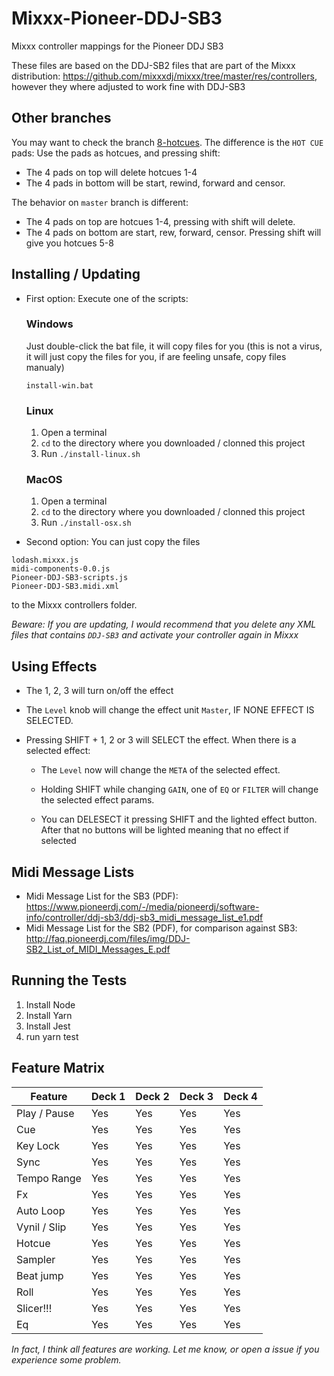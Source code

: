 # Mixxx-Pioneer-DDJ-SB3
Mixxx  controller mappings for the Pioneer DDJ SB3

These files are based on the DDJ-SB2 files that are part of the Mixxx distribution: https://github.com/mixxxdj/mixxx/tree/master/res/controllers, however they where adjusted to work fine with DDJ-SB3

## Other branches
You may want to check the branch [8-hotcues](https://github.com/julia-otran/Mixxx-Pioneer-DDJ-SB3/tree/8-hotcues). The difference is the `HOT CUE` pads: Use the pads as hotcues, and pressing shift:
  - The 4 pads on top will delete hotcues 1-4
  - The 4 pads in bottom will be start, rewind, forward and censor.

The behavior on `master` branch is different:
  - The 4 pads on top are hotcues 1-4, pressing with shift will delete.
  - The 4 pads on bottom are start, rew, forward, censor. Pressing shift will give you hotcues 5-8

## Installing / Updating
- First option: Execute one of the scripts:
  ### Windows
  Just double-click the bat file, it will copy files for you (this is not a virus, it will just copy the files for you, if are feeling unsafe, copy files manualy)
  ```
  install-win.bat
  ```

  ### Linux
  1. Open a terminal
  2. `cd` to the directory where you downloaded / clonned this project
  3. Run `./install-linux.sh`

  ### MacOS
  1. Open a terminal
  2. `cd` to the directory where you downloaded / clonned this project
  3. Run `./install-osx.sh`

- Second option: You can just copy the files
```
lodash.mixxx.js
midi-components-0.0.js
Pioneer-DDJ-SB3-scripts.js
Pioneer-DDJ-SB3.midi.xml
```
to the Mixxx controllers folder.

*Beware: If you are updating, I would recommend that you delete any XML files that contains `DDJ-SB3` and activate your controller again in Mixxx*

## Using Effects
  - The 1, 2, 3 will turn on/off the effect

  - The `Level` knob will change the effect unit `Master`, IF NONE EFFECT IS SELECTED.

  - Pressing SHIFT + 1, 2 or 3 will SELECT the effect. When there is a selected effect:
    - The `Level` now will change the `META` of the selected effect.

    - Holding SHIFT while changing `GAIN`, one of `EQ` or `FILTER` will change the selected effect params.

    - You can DELESECT it pressing SHIFT and the lighted effect button. After that no buttons will be lighted meaning that no effect if selected


## Midi Message Lists
* Midi Message List for the SB3 (PDF): https://www.pioneerdj.com/-/media/pioneerdj/software-info/controller/ddj-sb3/ddj-sb3_midi_message_list_e1.pdf
* Midi Message List for the SB2 (PDF), for comparison against SB3: http://faq.pioneerdj.com/files/img/DDJ-SB2_List_of_MIDI_Messages_E.pdf

## Running the Tests
1. Install Node
1. Install Yarn
1. Install Jest
1. run yarn test

## Feature Matrix

| Feature      | Deck 1 | Deck 2 | Deck 3 | Deck 4 |
|--------------|--------|--------|--------|--------|
| Play / Pause | Yes    | Yes    | Yes    | Yes    |
| Cue          | Yes    | Yes    | Yes    | Yes    |
| Key Lock     | Yes    | Yes    | Yes    | Yes    |
| Sync         | Yes    | Yes    | Yes    | Yes    |
| Tempo Range  | Yes    | Yes    | Yes    | Yes    |
| Fx           | Yes    | Yes    | Yes    | Yes    |
| Auto Loop    | Yes    | Yes    | Yes    | Yes    |
| Vynil / Slip | Yes    | Yes    | Yes    | Yes    |
| Hotcue       | Yes    | Yes    | Yes    | Yes    |
| Sampler      | Yes    | Yes    | Yes    | Yes    |
| Beat jump    | Yes    | Yes    | Yes    | Yes    |
| Roll         | Yes    | Yes    | Yes    | Yes    |
| Slicer!!!    | Yes    | Yes    | Yes    | Yes    |
| Eq           | Yes    | Yes    | Yes    | Yes    |

*In fact, I think all features are working. Let me know, or open a issue if you experience some problem.*


